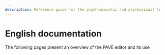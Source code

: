 ```yaml
---
description: Reference guide for the psychoacoustic and psychovisual test editor
---
```


# English documentation

The following pages present an overview of the PAVE editor and its use
